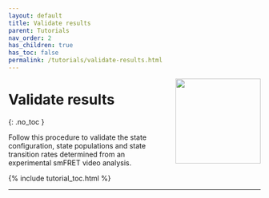 ```yaml
---
layout: default
title: Validate results
parent: Tutorials
nav_order: 2
has_children: true
has_toc: false
permalink: /tutorials/validate-results.html
---
```


<img src="../assets/images/logos/logo-tutorials_400px.png" width="170" style="float:right; margin-left: 15px;"/>

# Validate results
{: .no_toc }

Follow this procedure to validate the state configuration, state populations and state transition rates determined from an experimental smFRET video analysis.

{% include tutorial_toc.html %}

---